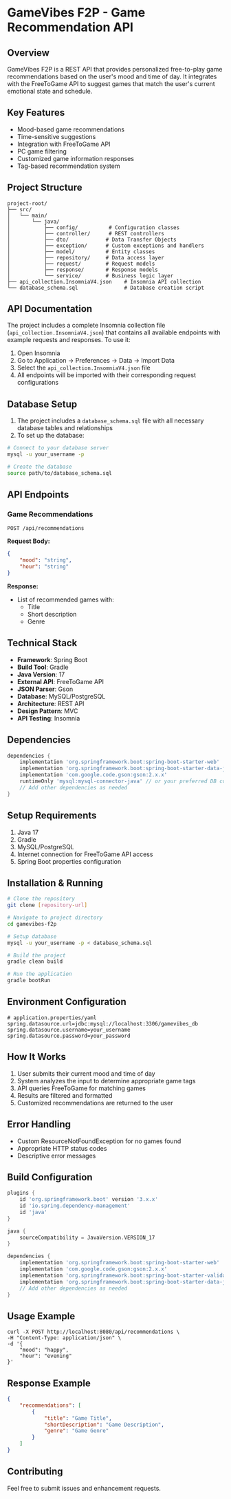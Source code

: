 # GameVibes F2P - Game Recommendation API

## Overview
GameVibes F2P is a REST API that provides personalized free-to-play game recommendations based on the user's mood and time of day. It integrates with the FreeToGame API to suggest games that match the user's current emotional state and schedule.

## Key Features
- Mood-based game recommendations
- Time-sensitive suggestions
- Integration with FreeToGame API
- PC game filtering
- Customized game information responses
- Tag-based recommendation system

## Project Structure
```
project-root/
├── src/
│   └── main/
│       └── java/
│           ├── config/          # Configuration classes
│           ├── controller/      # REST controllers
│           ├── dto/            # Data Transfer Objects
│           ├── exception/      # Custom exceptions and handlers
│           ├── model/          # Entity classes
│           ├── repository/     # Data access layer
│           ├── request/        # Request models
│           ├── response/       # Response models
│           └── service/        # Business logic layer
├── api_collection.InsomniaV4.json    # Insomnia API collection
└── database_schema.sql               # Database creation script
```

## API Documentation
The project includes a complete Insomnia collection file (`api_collection.InsomniaV4.json`) that contains all available endpoints with example requests and responses. To use it:

1. Open Insomnia
2. Go to Application -> Preferences -> Data -> Import Data
3. Select the `api_collection.InsomniaV4.json` file
4. All endpoints will be imported with their corresponding request configurations

## Database Setup
1. The project includes a `database_schema.sql` file with all necessary database tables and relationships
2. To set up the database:
```bash
# Connect to your database server
mysql -u your_username -p

# Create the database
source path/to/database_schema.sql
```

## API Endpoints

### Game Recommendations
```
POST /api/recommendations
```
**Request Body:**
```json
{
    "mood": "string",
    "hour": "string"
}
```
**Response:**
- List of recommended games with:
  - Title
  - Short description
  - Genre

## Technical Stack
- **Framework**: Spring Boot
- **Build Tool**: Gradle
- **Java Version**: 17
- **External API**: FreeToGame API
- **JSON Parser**: Gson
- **Database**: MySQL/PostgreSQL
- **Architecture**: REST API
- **Design Pattern**: MVC
- **API Testing**: Insomnia

## Dependencies
```groovy
dependencies {
    implementation 'org.springframework.boot:spring-boot-starter-web'
    implementation 'org.springframework.boot:spring-boot-starter-data-jpa'
    implementation 'com.google.code.gson:gson:2.x.x'
    runtimeOnly 'mysql:mysql-connector-java' // or your preferred DB connector
    // Add other dependencies as needed
}
```

## Setup Requirements
1. Java 17
2. Gradle
3. MySQL/PostgreSQL
4. Internet connection for FreeToGame API access
5. Spring Boot properties configuration

## Installation & Running
```bash
# Clone the repository
git clone [repository-url]

# Navigate to project directory
cd gamevibes-f2p

# Setup database
mysql -u your_username -p < database_schema.sql

# Build the project
gradle clean build

# Run the application
gradle bootRun
```

## Environment Configuration
```properties
# application.properties/yaml
spring.datasource.url=jdbc:mysql://localhost:3306/gamevibes_db
spring.datasource.username=your_username
spring.datasource.password=your_password
```

## How It Works
1. User submits their current mood and time of day
2. System analyzes the input to determine appropriate game tags
3. API queries FreeToGame for matching games
4. Results are filtered and formatted
5. Customized recommendations are returned to the user

## Error Handling
- Custom ResourceNotFoundException for no games found
- Appropriate HTTP status codes
- Descriptive error messages

## Build Configuration
```groovy
plugins {
    id 'org.springframework.boot' version '3.x.x'
    id 'io.spring.dependency-management'
    id 'java'
}

java {
    sourceCompatibility = JavaVersion.VERSION_17
}

dependencies {
    implementation 'org.springframework.boot:spring-boot-starter-web'
    implementation 'com.google.code.gson:gson:2.x.x'
    implementation 'org.springframework.boot:spring-boot-starter-validation'
    implementation 'org.springframework.boot:spring-boot-starter-data-jpa'
    // Add other dependencies as needed
}
```

## Usage Example
```curl
curl -X POST http://localhost:8080/api/recommendations \
-H "Content-Type: application/json" \
-d '{
    "mood": "happy",
    "hour": "evening"
}'
```

## Response Example
```json
{
    "recommendations": [
        {
            "title": "Game Title",
            "shortDescription": "Game Description",
            "genre": "Game Genre"
        }
    ]
}
```


## Contributing
Feel free to submit issues and enhancement requests.
